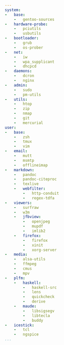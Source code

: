 ```yaml
---
system:
-   base:
    -   gentoo-sources
-   hardware-probe:
    -   pciutils
    -   usbutils
-   bootloader:
    -   grub
    -   os-prober
-   net:
    -   iw
    -   wpa_supplicant
    -   dhcpcd
-   daemons:
    -   dcron
    -   nginx
-   admin:
    -   sudo
    -   pm-utils
-   utils:
    -   htop
    -   zip
    -   nmap
    -   git
    -   mercurial
user:
-   base:
    -   zsh
    -   tmux
    -   vim
-   email:
    -   mutt
    -   msmtp
    -   offlineimap
-   markdown:
    -   pandoc
    -   pandoc-citeproc
    -   texlive
    -   webfilter:
        -   http-conduit
        -   regex-tdfa
-   viewers:
    -   surfraw
    -   w3m
    -   jfbview:
        -   openjpeg
        -   mupdf
        -   imlib2
    -   firefox:
        -   firefox
        -   xinit
        -   xorg-server
-   media:
    -   alsa-utils
    -   ffmpeg
    -   cmus
    -   mpv
-   plfm:
    -   haskell:
        -   haskell-src
        -   lens
        -   quickcheck
        -   derive
    -   maude:
        -   libsigsegv
        -   libtecla
        -   buddy
-   icestick:
    -   tcl
    -   ngspice
...
```

